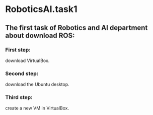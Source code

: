 # RoboticsAI.task1

## The first task of Robotics and AI department about download ROS:

### First step: 

download VirtualBox.

### Second step:

download the Ubuntu desktop.

### Third step:

create a new VM in VirtualBox.

